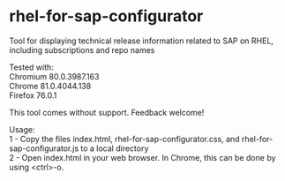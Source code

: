# rhel-for-sap-configurator
Tool for displaying technical release information related to SAP on RHEL, including subscriptions and repo names

<p>
Tested with:<br>
Chromium 80.0.3987.163<br>
Chrome 81.0.4044.138<br>
Firefox 76.0.1<br>
</p>

<p>This tool comes without support. Feedback welcome!</p>

Usage:<br>
1 - Copy the files index.html, rhel-for-sap-configurator.css, and rhel-for-sap-configurator.js to a local directory<br>
2 - Open index.html in your web browser. In Chrome, this can be done by using &lt;ctrl&gt;-o.
